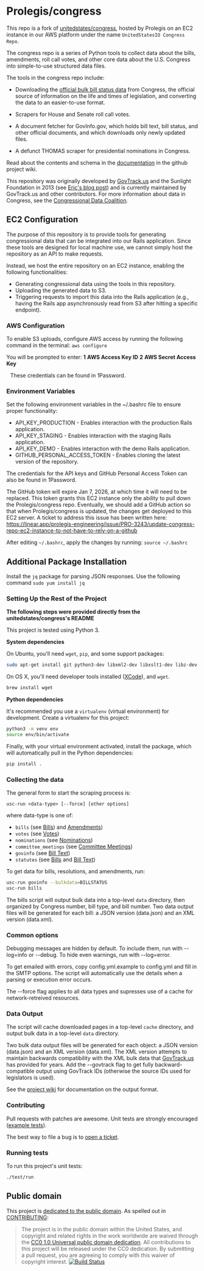 
# Prolegis/congress
This repo is a fork of [unitedstates/congress](https://github.com/unitedstates/congress), hosted by Prolegis on an EC2 instance in our AWS platform under the name `UnitedStatesIO Congress Repo`.

The congress repo is a series of Python tools to collect data about the bills, amendments, roll call votes, and other core data about the U.S. Congress into simple-to-use structured data files.

The tools in the congress repo include:

* Downloading the [official bulk bill status data](https://github.com/usgpo/bill-status) from Congress, the official source of information on the life and times of legislation, and converting the data to an easier-to-use format.

* Scrapers for House and Senate roll call votes.

* A document fetcher for GovInfo.gov, which holds bill text, bill status, and other official documents, and which downloads only newly updated files.

* A defunct THOMAS scraper for presidential nominations in Congress.

Read about the contents and schema in the [documentation](https://github.com/unitedstates/congress/wiki) in the github project wiki.

This repository was originally developed by [GovTrack.us](https://www.govtrack.us) and the Sunlight Foundation in 2013 (see [Eric's blog post](https://sunlightfoundation.com/blog/2013/08/20/a-modern-approach-to-open-data/)) and is currently maintained by GovTrack.us and other contributors. For more information about data in Congress, see the [Congressional Data Coalition](https://congressionaldata.org/).

## EC2 Configuration
The purpose of this repository is to provide tools for generating congressional data that can be integrated into our Rails application. Since these tools are designed for local machine use, we cannot simply host the repository as an API to make requests.

Instead, we host the entire repository on an EC2 instance, enabling the following functionalities:
* Generating congressional data using the tools in this repository.
* Uploading the generated data to S3.
* Triggering requests to import this data into the Rails application (e.g., having the Rails app asynchronously read from S3 after hitting a specific endpoint).

### AWS Configuration
To enable S3 uploads, configure AWS access by running the following command in the terminal: `aws configure`

You will be prompted to enter:
**1** **AWS Access Key ID**
**2** **AWS Secret Access Key**

⠀These credentials can be found in 1Password.
### Environment Variables
Set the following environment variables in the ~/.bashrc file to ensure proper functionality:
* API_KEY_PRODUCTION - Enables interaction with the production Rails application.
* API_KEY_STAGING - Enables interaction with the staging Rails application.
* API_KEY_DEMO - Enables interaction with the demo Rails application.
* GITHUB_PERSONAL_ACCESS_TOKEN - Enables cloning the latest version of the repository.

The credentials for the API keys and GitHub Personal Access Token can also be found in 1Password.

The GitHub token will expire Jan 7, 2026, at which time it will need to be replaced. This token grants this EC2 instance only the ability to pull down the Prolegis/congress repo. Eventually, we should add a GitHub action so that when Prolegis/congress is updated, the changes get deployed to this EC2 server.
A ticket to address this issue has been written here:  https://linear.app/prolegis-engineering/issue/PRO-3243/update-congress-repo-ec2-instance-to-not-have-to-rely-on-a-github

After editing `~/.bashrc`, apply the changes by running: `source ~/.bashrc`

## Additional Package Installation
Install the `jq` package for parsing JSON responses. Use the following command `sudo yum install jq`

### Setting Up the Rest of the Project
**The following steps were provided directly from the unitedstates/congress's README**

This project is tested using Python 3.

**System dependencies**

On Ubuntu, you'll need `wget`, `pip`, and some support packages:

```bash
sudo apt-get install git python3-dev libxml2-dev libxslt1-dev libz-dev python3-pip python3-venv
```

On OS X, you'll need developer tools installed ([XCode](https://developer.apple.com/xcode/)), and `wget`.

```bash
brew install wget
```

**Python dependencies**

It's recommended you use a `virtualenv` (virtual environment) for development. Create a virtualenv for this project:

```bash
python3 -m venv env
source env/bin/activate
```
Finally, with your virtual environment activated, install the package, which
will automatically pull in the Python dependencies:

```bash
pip install .
```

### Collecting the data

The general form to start the scraping process is:

    usc-run <data-type> [--force] [other options]

where data-type is one of:

* `bills` (see [Bills](https://github.com/unitedstates/congress/wiki/bills)) and [Amendments](https://github.com/unitedstates/congress/wiki/amendments))
* `votes` (see [Votes](https://github.com/unitedstates/congress/wiki/votes))
* `nominations` (see [Nominations](https://github.com/unitedstates/congress/wiki/nominations))
* `committee_meetings` (see [Committee Meetings](https://github.com/unitedstates/congress/wiki/committee-meetings))
* `govinfo` (see [Bill Text](https://github.com/unitedstates/congress/wiki/bill-text))
* `statutes` (see [Bills](https://github.com/unitedstates/congress/wiki/bills) and [Bill Text](https://github.com/unitedstates/congress/wiki/bill-text))

To get data for bills, resolutions, and amendments, run:

```bash
usc-run govinfo --bulkdata=BILLSTATUS
usc-run bills
```

The bills script will output bulk data into a top-level `data` directory, then organized by Congress number, bill type, and bill number. Two data output files will be generated for each bill: a JSON version (data.json) and an XML version (data.xml).

### Common options

Debugging messages are hidden by default. To include them, run with --log=info or --debug. To hide even warnings, run with --log=error.

To get emailed with errors, copy config.yml.example to config.yml and fill in the SMTP options. The script will automatically use the details when a parsing or execution error occurs.

The --force flag applies to all data types and supresses use of a cache for network-retreived resources.

### Data Output

The script will cache downloaded pages in a top-level `cache` directory, and output bulk data in a top-level `data` directory.

Two bulk data output files will be generated for each object: a JSON version (data.json) and an XML version (data.xml). The XML version attempts to maintain backwards compatibility with the XML bulk data that [GovTrack.us](https://www.govtrack.us) has provided for years. Add the --govtrack flag to get fully backward-compatible output using GovTrack IDs (otherwise the source IDs used for legislators is used).

See the [project wiki](https://github.com/unitedstates/congress/wiki) for documentation on the output format.

### Contributing

Pull requests with patches are awesome. Unit tests are strongly encouraged ([example tests](https://github.com/unitedstates/congress/blob/master/test/test_bill_actions.py)).

The best way to file a bug is to [open a ticket](https://github.com/unitedstates/congress/issues).

### Running tests

To run this project's unit tests:

```bash
./test/run
```

## Public domain

This project is [dedicated to the public domain](LICENSE). As spelled out in [CONTRIBUTING](CONTRIBUTING.md):

> The project is in the public domain within the United States, and copyright and related rights in the work worldwide are waived through the [CC0 1.0 Universal public domain dedication](https://creativecommons.org/publicdomain/zero/1.0/).
> All contributions to this project will be released under the CC0 dedication. By submitting a pull request, you are agreeing to comply with this waiver of copyright interest.
[![Build Status](https://travis-ci.org/unitedstates/congress.svg?branch=master)](https://travis-ci.org/unitedstates/congress)
